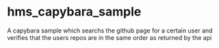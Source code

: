 # hms_capybara_sample
A capybara sample which searchs the github page for a certain user and verifies that the users repos are in the same order as returned by the api
